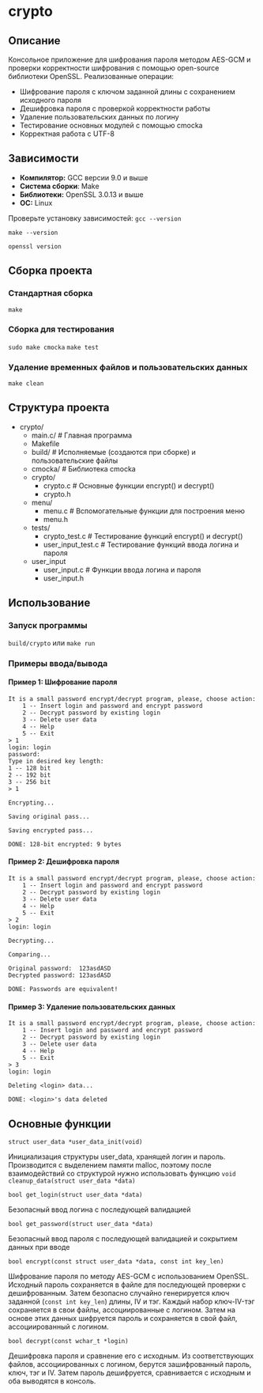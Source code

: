 # crypto
## Описание
Консольное приложение для шифрования пароля методом AES-GCM и проверки корректности шифрования с помощью open-source библиотеки OpenSSL. 
Реализованные операции: 
- Шифрование пароля с ключом заданной длины с сохранением исходного пароля
- Дешифровка пароля с проверкой корректности работы
- Удаление пользовательских данных по логину
- Тестирование основных модулей с помощью cmocka
- Корректная работа с UTF-8
## Зависимости
- **Компилятор:** GCC версии 9.0 и выше
- **Система сборки**: Make
- **Библиотеки:** OpenSSL 3.0.13 и выше
- **ОС:** Linux 

Проверьте установку зависимостей:
`gcc --version`

`make --version`

`openssl version`
## Сборка проекта
### Стандартная сборка
`make`
### Сборка для тестирования
`sudo make cmocka`
`make test`
### Удаление временных файлов и пользовательских данных
`make clean`
## Структура проекта
- crypto/
  - main.c/ # Главная программа
  - Makefile
  - build/  # Исполняемые (создаются при сборке) и пользовательские файлы
  - cmocka/ # Библиотека cmocka
  - crypto/
    - crypto.c # Основные функции encrypt() и decrypt()
    - crypto.h 
  - menu/
    - menu.c # Вспомогательные функции для построения меню
    - menu.h
  - tests/
    - crypto_test.c     # Тестирование функций encrypt() и decrypt()
    - user_input_test.c # Тестирование функций ввода логина и пароля
  - user_input
    - user_input.c # Функции ввода логина и пароля
    - user_input.h
## Использование
### Запуск программы
`build/crypto`
или 
`make run`
### Примеры ввода/вывода
#### Пример 1: Шифрование пароля
	It is a small password encrypt/decrypt program, please, choose action:
		1 -- Insert login and password and encrypt password
		2 -- Decrypt password by existing login
		3 -- Delete user data
		4 -- Help
		5 -- Exit
	> 1
	login: login
	password: 
	Type in desired key length:
	1 -- 128 bit
	2 -- 192 bit
	3 -- 256 bit
	> 1
	
	Encrypting...
	
	Saving original pass...
	
	Saving encrypted pass...
	
	DONE: 128-bit encrypted: 9 bytes
#### Пример 2: Дешифровка пароля
	It is a small password encrypt/decrypt program, please, choose action:
		1 -- Insert login and password and encrypt password
		2 -- Decrypt password by existing login
		3 -- Delete user data
		4 -- Help
		5 -- Exit
	> 2
	login: login
	
	Decrypting...
	
	Comparing...
	
	Original password:	123asdASD
	Decrypted password:	123asdASD
	
	DONE: Passwords are equivalent!
#### Пример 3: Удаление пользовательских данных
	It is a small password encrypt/decrypt program, please, choose action:
		1 -- Insert login and password and encrypt password
		2 -- Decrypt password by existing login
		3 -- Delete user data
		4 -- Help
		5 -- Exit
	> 3
	login: login
	
	Deleting <login> data...
	
	DONE: <login>'s data deleted
## Основные функции
	struct user_data *user_data_init(void)
Инициализация структуры user_data, хранящей логин и пароль. 
Производится с выделением памяти malloc, поэтому после взаимодействий со структурой нужно использовать  функцию `void cleanup_data(struct user_data *data)` 

	bool get_login(struct user_data *data)
Безопасный ввод логина с последующей валидацией

	bool get_password(struct user_data *data)
Безопасный ввод пароля с последующей валидацией и сокрытием данных при вводе

	bool encrypt(const struct user_data *data, const int key_len)
Шифрование пароля по методу AES-GCM с использованием OpenSSL.
Исходный пароль сохраняется в файле для последующей проверки с дешифрованным.
Затем безопасно случайно генерируется ключ заданной (`const int key_len`) длины, IV и тэг. Каждый набор ключ-IV-тэг сохраняется в свои файлы, ассоциированные с логином.
Затем на основе этих данных шифруется пароль и сохраняется в свой файл, ассоциированный с логином.

	bool decrypt(const wchar_t *login)
Дешифровка пароля и сравнение его с исходным.
Из соответствующих файлов, ассоциированных с логином, берутся зашифрованный пароль, ключ, тэг и IV.
Затем пароль дешифруется, сравнивается с исходным и оба выводятся в консоль.
